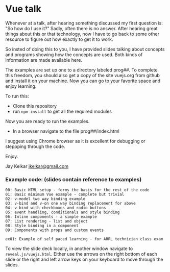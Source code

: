 # Vue talk

Whenever at a talk, after hearing something discussed my first 
question is: "So how do I use it?" Sadly, often there is no answer. After 
hearing great things about this or that technology, now I have to go back to some 
other resource to figure out how exactly to get it to work.

So insted of doing this to you, I have provided slides talking about concepts 
and programs showing how the concepts are used. Both kinds of information are made
available here. 

The examples are set up one to a directory labeled prog##. 
To complete
this freedom, you should also get a copy of the site vuejs.org from github and 
install it on your machine. Now you can go to your favorite space and 
enjoy learning.

To run this: 
- Clone this repository
- run `npm install` to get all the required modules

Now you are ready to run the examples. 
- In a browser navigate to the file prog##/index.html

I suggest using Chrome browser as it is excellent for debugging or
steppping through the code.

Enjoy.

Jay Kelkar <jkelkar@gmail.com>

### Example code: (slides contain reference to examples)
```
00: Basic HTML setup - forms the basis for the rest of the code
01: Basic minimum Vue example - complete but trivial
02: v-model two way binding example
03: v-bind and v-on one way binding replacement for above
04: v-bind with checkboxes and radio buttons
05: event handling, conditionals and style binding
06: Inline components - a simple example
07: List rendering - list and object
08: Style binding in a component
09: Components with props and custom events

ex01: Example of self paced learning - for ARRL technician class exam

```

To view the slide deck locally, in another window navigate to 
`reveal.js/vuejs.html`. Either use the arrows on the right bottom of each slide
or the right and left arrow keys on your keyboard to move through the slides.

